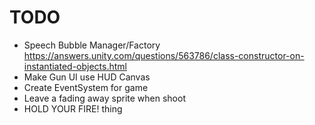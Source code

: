 # TODO

- Speech Bubble Manager/Factory https://answers.unity.com/questions/563786/class-constructor-on-instantiated-objects.html
- Make Gun UI use HUD Canvas
- Create EventSystem for game
- Leave a fading away sprite when shoot
- HOLD YOUR FIRE! thing